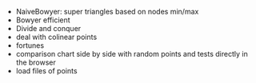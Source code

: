 * NaiveBowyer: super triangles based on nodes min/max
* Bowyer efficient
* Divide and conquer
* deal with colinear points
* fortunes
* comparison chart side by side with random points and tests directly in the browser
* load files of points